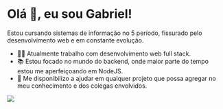 # Olá 👋, eu sou Gabriel!

Estou cursando sistemas de informação no 5 período, fissurado pelo desenvolvimento web e em constante evolução.
- 👨‍💻 Atualmente trabalho com desenvolvimento web full stack. 
- 📚 Estou focado no mundo do backend, onde maior parte do tempo estou me aperfeiçoando em NodeJS.
- 🤝 Me disponibilizo a ajudar em qualquer projeto que possa agregar no meu conhecimento e dos colegas envolvidos.

[<img src = "https://img.shields.io/badge/instagram-%23E4405F.svg?&style=for-the-badge&logo=instagram&logoColor=white">](https://www.instagram.com/gabriel_mateuss/)
